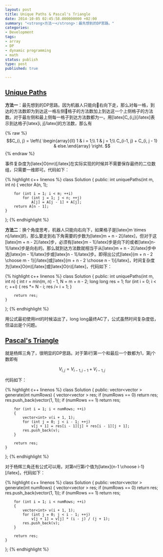 ```yaml
---
layout: post
title: Unique Paths & Pascal's Triangle
date: 2014-10-05 02:45:58.000000000 +02:00
summary: "<strong>方法一</strong>：最先想到的DP思路。"
categories:
- Development
tags:
- array
- DP
- dynamic programming
- math
status: publish
type: post
published: true

---
```


## [Unique Paths](https://oj.leetcode.com/problems/unique-paths/)

**方法一**：最先想到的DP思路。因为机器人只能向右向下走，那么对每一格，到达的方法数即为到达这一格左侧格子的方法数加上到达这一个上侧格子的方法数。对于最左侧和最上侧每一格子到达方法数都为一。用[latex]C_{i,j}[/latex]表示到达格子[latex]i, j[/latex]的方法数，那么有

{% raw %}$$C_{i, j} = \left\{ \begin{array}{ll}
1 & i = 1;\\
1 & j = 1;\\
C_{i-1, j} + C_{i, j - 1} & else.\end{array} \right. $${% endraw %}


事件复杂度为[latex]O(mn)[/latex]在实际实现的时候并不需要保存最终的二位数组，只需要一维即可。代码如下：

{% highlight c++ linenos %}
class Solution {
public:
    int uniquePaths(int m, int n) {
        vector<int> A(n, 1);

        for (int i = 1; i < m; ++i)
            for (int j = 1; j < n; ++j)
                A[j] = A[j - 1] + A[j];
        return A[n - 1];
    }
};
{% endhighlight %}

**方法二**：换个角度思考，机器人只能向右向下，如果格子是[latex]m \times n[/latex]的，那么要走到右下角需要的步数为[latex]m + n - 2[/latex]，但对于这[latex]m + n - 2[/latex]步，必须有[latex]m - 1[/latex]步是向下的或者[latex]n-1[/latex]步是向右的。那么就到达方法数就相当于从[latex]m + n - 2[/latex]步中选[latex]m - 1[/latex]步或[latex]n - 1[/latex]步。即得出公式[latex]{m + n - 2 \choose m - 1}[/latex]或[latex]{m + n - 2 \choose n - 1}[/latex]，时间复杂度为[latex]O(m)[/latex]或[latex]O(n)[/latex]，代码如下：

{% highlight c++ linenos %}
class Solution {
public:
    int uniquePaths(int m, int n) {
        int r = min(m, n) - 1, N = m + n - 2;
        long long res = 1;
        for (int i = 0; i < r; ++i)
        {
            res *= N - i;
            res /= i + 1;
        }

        return res;
    }
};
{% endhighlight %}

用公式最初使用int的时候溢出了，long long最终AC了，公式虽然时间复杂度低，但溢出是个问题。



## [Pascal's Triangle](https://oj.leetcode.com/problems/pascals-triangle/)

就是杨辉三角了，很明显的DP思路。对于第i行第一个和最后一个数都为1，第j个数即有

$$V_{i, j} = V_{i - 1, j - 1} + V_{i - 1, j}$$

代码如下：

{% highlight c++ linenos %}
class Solution {
public:
    vector<vector<int> > generate(int numRows) {
        vector<vector<int> > res;
        if (numRows == 0) return res;
        res.push_back(vector<int>(1, 1));
        if (numRows == 1) return res;

        for (int i = 1; i < numRows; ++i)
        {
            vector<int> v(i + 1, 1);
            for (int j = 0; j < i - 1; ++j)
                v[j + 1] = res[i - 1][j] + res[i - 1][j + 1];
            res.push_back(v);
        }

        return res;
    }
};
{% endhighlight %}

对于杨辉三角还有公式可以用，对第n行第i个值为[latex]{n-1 \choose i-1}[/latex]，代码如下：

{% highlight c++ linenos %}
class Solution {
public:
    vector<vector<int> > generate(int numRows) {
        vector<vector<int> > res;
        if (numRows == 0) return res;
        res.push_back(vector<int>(1, 1));
        if (numRows == 1) return res;

        for (int i = 1; i < numRows; ++i)
        {
            vector<int> v(i + 1, 1);
            for (int j = 0; j < i - 1; ++j)
                v[j + 1] = v[j] * (i - j) / (j + 1);
            res.push_back(v);
        }

        return res;
    }
};
{% endhighlight %}